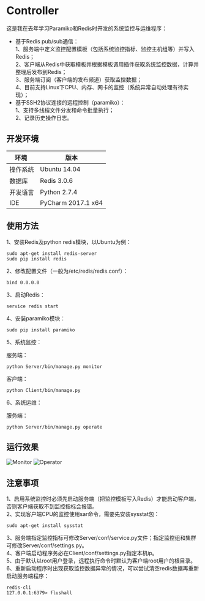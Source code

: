 # Controller
这是我在去年学习Paramiko和Redis时开发的系统监控与运维程序：
- 基于Redis pub/sub通信：    
1、服务端中定义监控配置模板（包括系统监控指标、监控主机组等）并写入Redis；        
2、客户端从Redis中获取模板并根据模板调用插件获取系统监控数据，计算并整理后发布到Redis；    
3、服务端订阅（客户端的发布频道）获取监控数据；      
4、目前支持Linux下CPU、内存、网卡的监控（系统异常自动处理有待实现）；
- 基于SSH2协议连接的远程控制（paramiko）：       
1、支持多线程文件分发和命令批量执行；    
2、记录历史操作日志。    
## 开发环境
环境 | 版本
---|---
操作系统 | Ubuntu 14.04
数据库 | Redis 3.0.6
开发语言 | Python 2.7.4
IDE | PyCharm 2017.1 x64

## 使用方法
1、安装Redis及python redis模块，以Ubuntu为例：
<pre><code>sudo apt-get install redis-server
sudo pip install redis
</code></pre>
2、修改配置文件（一般为/etc/redis/redis.conf）：
<pre><code>bind 0.0.0.0</code></pre>
3、启动Redis：
<pre><code>service redis start</code></pre>
4、安装paramiko模块：
<pre><code>sudo pip install paramiko</code></pre>

5、系统监控：   
    
服务端：
<pre><code>python Server/bin/manage.py monitor</code></pre>
客户端：
<pre><code>python Client/bin/manage.py</code></pre>
6、系统运维：   
    
服务端：
<pre><code>python Server/bin/manage.py operate</code></pre>

## 运行效果
![Monitor](http://ooaovpott.bkt.clouddn.com/Monitor.jpg)
![Operator](http://ooaovpott.bkt.clouddn.com/Operator.jpg)

 
 ## 注意事项
 1、启用系统监控时必须先启动服务端（把监控模板写入Redis）才能启动客户端，否则客户端获取不到监控指标会报错。     
 2、实现客户端CPU的监控使用sar命令，需要先安装sysstat包：
 <pre><code>sudo apt-get install sysstat</code></pre>
 3、服务端指定监控指标可修改Server/conf/service.py文件；指定监控组和集群可修改Server/conf/settings.py。     
 4、客户端启动程序务必在Client/conf/settings.py指定本机ip。     
 5、由于默认以root用户登录，远程执行命令时默认为客户端root用户的根目录。     
 6、重新启动程序时出现获取监控数据异常的情况，可以尝试清空redis数据再重新启动服务端程序：
 <pre><code>redis-cli
127.0.0.1:6379> flushall
 </code></pre>

